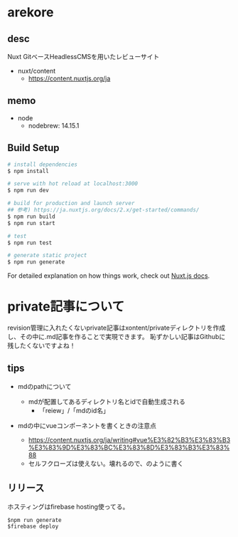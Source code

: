 # arekore

## desc

Nuxt GitベースHeadlessCMSを用いたレビューサイト

- nuxt/content
  - https://content.nuxtjs.org/ja

## memo

- node
  - nodebrew: 14.15.1

## Build Setup

```bash
# install dependencies
$ npm install

# serve with hot reload at localhost:3000
$ npm run dev

# build for production and launch server
## 参考) https://ja.nuxtjs.org/docs/2.x/get-started/commands/
$ npm run build
$ npm run start

# test
$ npm run test

# generate static project
$ npm run generate
```

For detailed explanation on how things work, check out [Nuxt.js docs](https://nuxtjs.org).

# private記事について

revision管理に入れたくないprivate記事はxontent/privateディレクトリを作成し、その中に.md記事を作ることで実現できます。
恥ずかしい記事はGithubに残したくないですよね！

## tips

- mdのpathについて
  - mdが配置してあるディレクトリ名とidで自動生成される
    - 「reiew」/「mdのid名」

- mdの中にvueコンポーネントを書くときの注意点
  - https://content.nuxtjs.org/ja/writing#vue%E3%82%B3%E3%83%B3%E3%83%9D%E3%83%BC%E3%83%8D%E3%83%B3%E3%83%88
  - セルフクローズは使えない。壊れるので、<hoge></hoge>のように書く

## リリース

ホスティングはfirebase hosting使ってる。

```
$npm run generate
$firebase deploy
```
